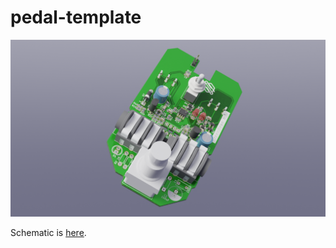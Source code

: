 # pedal-template
![image info](./outputs/GreenBean-3D_blender_top.png)

Schematic is [here](outputs/GreenBean-schematic_.svg).
